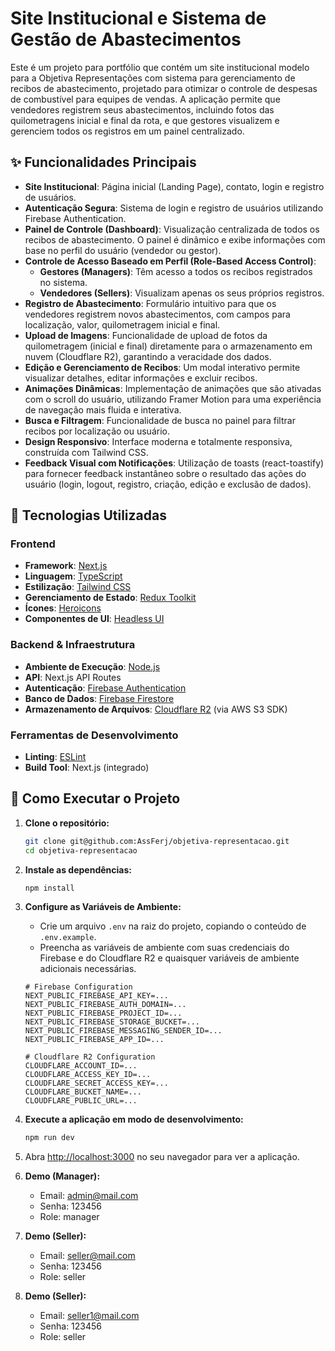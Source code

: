 # Site Institucional e Sistema de Gestão de Abastecimentos

Este é um projeto para portfólio que contém um site institucional modelo para a Objetiva Representações com sistema para gerenciamento de recibos de abastecimento, projetado para otimizar o controle de despesas de combustível para equipes de vendas. A aplicação permite que vendedores registrem seus abastecimentos, incluindo fotos das quilometragens inicial e final da rota, e que gestores visualizem e gerenciem todos os registros em um painel centralizado.

## ✨ Funcionalidades Principais

- **Site Institucional**: Página inicial (Landing Page), contato, login e registro de usuários.
- **Autenticação Segura**: Sistema de login e registro de usuários utilizando Firebase Authentication.
- **Painel de Controle (Dashboard)**: Visualização centralizada de todos os recibos de abastecimento. O painel é dinâmico e exibe informações com base no perfil do usuário (vendedor ou gestor).
- **Controle de Acesso Baseado em Perfil (Role-Based Access Control)**:
  - **Gestores (Managers)**: Têm acesso a todos os recibos registrados no sistema.
  - **Vendedores (Sellers)**: Visualizam apenas os seus próprios registros.
- **Registro de Abastecimento**: Formulário intuitivo para que os vendedores registrem novos abastecimentos, com campos para localização, valor, quilometragem inicial e final.
- **Upload de Imagens**: Funcionalidade de upload de fotos da quilometragem (inicial e final) diretamente para o armazenamento em nuvem (Cloudflare R2), garantindo a veracidade dos dados.
- **Edição e Gerenciamento de Recibos**: Um modal interativo permite visualizar detalhes, editar informações e excluir recibos.
- **Animações Dinâmicas**: Implementação de animações que são ativadas com o scroll do usuário, utilizando Framer Motion para uma experiência de navegação mais fluida e interativa.
- **Busca e Filtragem**: Funcionalidade de busca no painel para filtrar recibos por localização ou usuário.
- **Design Responsivo**: Interface moderna e totalmente responsiva, construída com Tailwind CSS.
- **Feedback Visual com Notificações**: Utilização de toasts (react-toastify) para fornecer feedback instantâneo sobre o resultado das ações do usuário (login, logout, registro, criação, edição e exclusão de dados).

## 🚀 Tecnologias Utilizadas

### Frontend
- **Framework**: [Next.js](https://nextjs.org/)
- **Linguagem**: [TypeScript](https://www.typescriptlang.org/)
- **Estilização**: [Tailwind CSS](https://tailwindcss.com/)
- **Gerenciamento de Estado**: [Redux Toolkit](https://redux-toolkit.js.org/)
- **Ícones**: [Heroicons](https://heroicons.com/)
- **Componentes de UI**: [Headless UI](https://headlessui.com/)

### Backend & Infraestrutura
- **Ambiente de Execução**: [Node.js](https://nodejs.org/)
- **API**: Next.js API Routes
- **Autenticação**: [Firebase Authentication](https://firebase.google.com/docs/auth)
- **Banco de Dados**: [Firebase Firestore](https://firebase.google.com/docs/firestore)
- **Armazenamento de Arquivos**: [Cloudflare R2](https://www.cloudflare.com/pt-br/developer-platform/r2/) (via AWS S3 SDK)

### Ferramentas de Desenvolvimento
- **Linting**: [ESLint](https://eslint.org/)
- **Build Tool**: Next.js (integrado)

## 🔧 Como Executar o Projeto

1.  **Clone o repositório:**
    ```bash
    git clone git@github.com:AssFerj/objetiva-representacao.git
    cd objetiva-representacao
    ```

2.  **Instale as dependências:**
    ```bash
    npm install
    ```

3.  **Configure as Variáveis de Ambiente:**
    - Crie um arquivo `.env` na raiz do projeto, copiando o conteúdo de `.env.example`.
    - Preencha as variáveis de ambiente com suas credenciais do Firebase e do Cloudflare R2 e quaisquer variáveis de ambiente adicionais necessárias.

    ```env
    # Firebase Configuration
    NEXT_PUBLIC_FIREBASE_API_KEY=...
    NEXT_PUBLIC_FIREBASE_AUTH_DOMAIN=...
    NEXT_PUBLIC_FIREBASE_PROJECT_ID=...
    NEXT_PUBLIC_FIREBASE_STORAGE_BUCKET=...
    NEXT_PUBLIC_FIREBASE_MESSAGING_SENDER_ID=...
    NEXT_PUBLIC_FIREBASE_APP_ID=...

    # Cloudflare R2 Configuration
    CLOUDFLARE_ACCOUNT_ID=...
    CLOUDFLARE_ACCESS_KEY_ID=...
    CLOUDFLARE_SECRET_ACCESS_KEY=...
    CLOUDFLARE_BUCKET_NAME=...
    CLOUDFLARE_PUBLIC_URL=...
    ```

4.  **Execute a aplicação em modo de desenvolvimento:**
    ```bash
    npm run dev
    ```

5.  Abra [http://localhost:3000](http://localhost:3000) no seu navegador para ver a aplicação.

6.  **Demo (Manager):**
    - Email: admin@mail.com
    - Senha: 123456
    - Role: manager
    
7.  **Demo (Seller):**
    - Email: seller@mail.com
    - Senha: 123456
    - Role: seller
    
8.  **Demo (Seller):**
    - Email: seller1@mail.com
    - Senha: 123456
    - Role: seller
